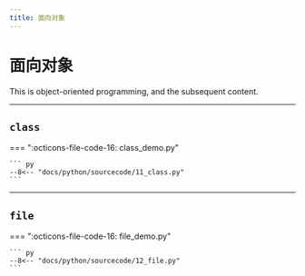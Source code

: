 ```yaml
---
title: 面向对象
---
```


面向对象
========

This is object-oriented programming, and the subsequent content.

***

`class`
-------

=== ":octicons-file-code-16: class\_demo.py"

    ``` py
    --8<-- "docs/python/sourcecode/11_class.py"
    ```

***

`file`
------

=== ":octicons-file-code-16: file\_demo.py"

    ``` py
    --8<-- "docs/python/sourcecode/12_file.py"
    ```
